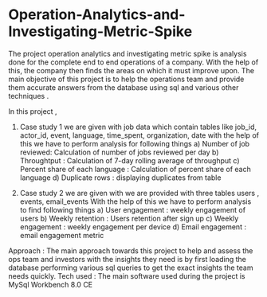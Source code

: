 # Operation-Analytics-and-Investigating-Metric-Spike

The project operation analytics and investigating metric spike is analysis done for the complete end
to end operations of a company. With the help of this, the company then finds the areas on which it
must improve upon. The main objective of this project is to help the operations team and provide
them accurate answers from the database using sql and various other techniques .

In this project ,
1. Case study 1 we are given with job data which contain tables like job_id, actor_id, event,
language, time_spent, organization, date with the help of this we have to perform analysis for
following things
a) Number of job reviewed: Calculation of number of jobs reviewed per day
b) Throughtput : Calculation of 7-day rolling average of throughput
c) Percent share of each language : Calculation of percent share of each language
d) Duplicate rows : displaying duplicates from table

2. Case study 2 we are given with we are provided with three tables users , events, email_events
With the help of this we have to perform analysis to find following things
a) User engagement : weekly engagement of users
b) Weekly retention : Users retention after sign up
c) Weekly engagement : weekly engagement per device
d) Email engagement : email engagement metric

Approach :
The main approach towards this project to help and assess the ops team and investors with the
insights they need is by first loading the database performing various sql queries to get the exact
insights the team needs quickly.
Tech used : The main software used during the project is MySql Workbench 8.0 CE
